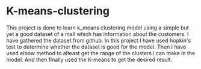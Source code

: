# K-means-clustering
This project is done to learn k_means clustering model using a simple but yet a good dataset of a mall which has information about the customers.
I have gathered the dataset from github.
In this project I have used hopkin's test to determine whether the dataset is good for the model.
Then I have used elbow method to alteast get the range of the clusters i can make in the model.
And then finally used the K-means to get the desired result.
